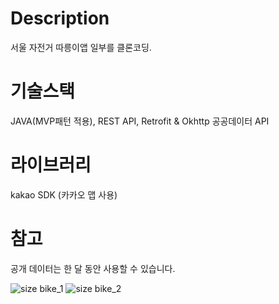 
# Description
서울 자전거 따릉이앱 일부를 클론코딩.


# 기술스택
JAVA(MVP패턴 적용), REST API, Retrofit & Okhttp
공공데이터 API


# 라이브러리
kakao SDK (카카오 맵 사용)


# 참고
공개 데이터는 한 달 동안 사용할 수 있습니다.



![size bike_1](https://user-images.githubusercontent.com/55366664/99211644-1e6b5000-280c-11eb-82a8-5e366e580814.jpg)
![size bike_2](https://user-images.githubusercontent.com/55366664/99211642-1d3a2300-280c-11eb-9768-3a8ad658fd17.jpg)
